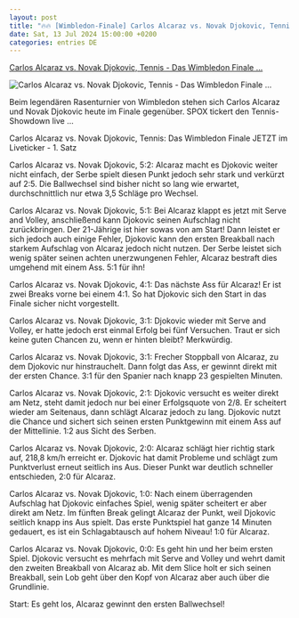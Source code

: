 ```yaml
---
layout: post
title: "🔥🔥 [Wimbledon-Finale] Carlos Alcaraz vs. Novak Djokovic, Tennis - Das Wimbledon Finale ..."
date: Sat, 13 Jul 2024 15:00:00 +0200
categories: entries DE
---
```

[Carlos Alcaraz vs. Novak Djokovic, Tennis - Das Wimbledon Finale ...](https://www.spox.com/de/sport/mehrsport/tennis/2407/Artikel/carlos-alcaraz-vs-novak-djokovic-tennis-das-wimbledon-finale-heute-im-liveticker.html)

![Carlos Alcaraz vs. Novak Djokovic, Tennis - Das Wimbledon Finale ...](https://www.spox.com/de/sport/mehrsport/tennis/2407/Bilder/1600/djokovic-alcaraz-wimbledon-2023-1200_1600x900.jpg)

Beim legendären Rasenturnier von Wimbledon stehen sich Carlos Alcaraz und Novak Djokovic heute im Finale gegenüber. SPOX tickert den Tennis-Showdown live ...

Carlos Alcaraz vs. Novak Djokovic, Tennis: Das Wimbledon Finale JETZT im Liveticker - 1. Satz

Carlos Alcaraz vs. Novak Djokovic, 5:2: Alcaraz macht es Djokovic weiter nicht einfach, der Serbe spielt diesen Punkt jedoch sehr stark und verkürzt auf 2:5. Die Ballwechsel sind bisher nicht so lang wie erwartet, durchschnittlich nur etwa 3,5 Schläge pro Wechsel.

Carlos Alcaraz vs. Novak Djokovic, 5:1: Bei Alcaraz klappt es jetzt mit Serve and Volley, anschließend kann Djokovic seinen Aufschlag nicht zurückbringen. Der 21-Jährige ist hier sowas von am Start! Dann leistet er sich jedoch auch einige Fehler, Djokovic kann den ersten Breakball nach starkem Aufschlag von Alcaraz jedoch nicht nutzen. Der Serbe leistet sich wenig später seinen achten unerzwungenen Fehler, Alcaraz bestraft dies umgehend mit einem Ass. 5:1 für ihn!

Carlos Alcaraz vs. Novak Djokovic, 4:1: Das nächste Ass für Alcaraz! Er ist zwei Breaks vorne bei einem 4:1. So hat Djokovic sich den Start in das Finale sicher nicht vorgestellt.

Carlos Alcaraz vs. Novak Djokovic, 3:1: Djokovic wieder mit Serve and Volley, er hatte jedoch erst einmal Erfolg bei fünf Versuchen. Traut er sich keine guten Chancen zu, wenn er hinten bleibt? Merkwürdig.

Carlos Alcaraz vs. Novak Djokovic, 3:1: Frecher Stoppball von Alcaraz, zu dem Djokovic nur hinstrauchelt. Dann folgt das Ass, er gewinnt direkt mit der ersten Chance. 3:1 für den Spanier nach knapp 23 gespielten Minuten.

Carlos Alcaraz vs. Novak Djokovic, 2:1: Djokovic versucht es weiter direkt am Netz, steht damit jedoch nur bei einer Erfolgsquote von 2/8. Er scheitert wieder am Seitenaus, dann schlägt Alcaraz jedoch zu lang. Djokovic nutzt die Chance und sichert sich seinen ersten Punktgewinn mit einem Ass auf der Mittellinie. 1:2 aus Sicht des Serben.

Carlos Alcaraz vs. Novak Djokovic, 2:0: Alcaraz schlägt hier richtig stark auf, 218,8 km/h erreicht er. Djokovic hat damit Probleme und schlägt zum Punktverlust erneut seitlich ins Aus. Dieser Punkt war deutlich schneller entschieden, 2:0 für Alcaraz.

Carlos Alcaraz vs. Novak Djokovic, 1:0: Nach einem überragenden Aufschlag hat Djokovic einfaches Spiel, wenig später scheitert er aber direkt am Netz. Im fünften Break gelingt Alcaraz der Punkt, weil Djokovic seitlich knapp ins Aus spielt. Das erste Punktspiel hat ganze 14 Minuten gedauert, es ist ein Schlagabtausch auf hohem Niveau! 1:0 für Alcaraz.

Carlos Alcaraz vs. Novak Djokovic, 0:0: Es geht hin und her beim ersten Spiel. Djokovic versucht es mehrfach mit Serve and Volley und wehrt damit den zweiten Breakball von Alcaraz ab. Mit dem Slice holt er sich seinen Breakball, sein Lob geht über den Kopf von Alcaraz aber auch über die Grundlinie.

Start: Es geht los, Alcaraz gewinnt den ersten Ballwechsel!

